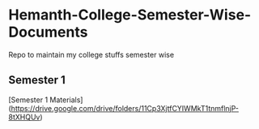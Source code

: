 # Hemanth-College-Semester-Wise-Documents
Repo to maintain my college stuffs semester wise 

## Semester 1 
[Semester 1 Materials] (https://drive.google.com/drive/folders/11Cp3XjtfCYIWMkT1tnmflnjP-8tXHQUv)

## 

